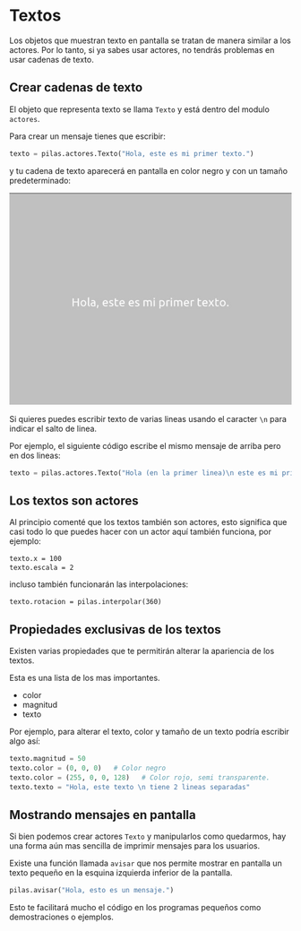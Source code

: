 # Textos

Los objetos que muestran texto en pantalla se tratan de manera similar
a los actores. Por lo tanto, si ya sabes usar
actores, no tendrás problemas en usar cadenas
de texto.


## Crear cadenas de texto

El objeto que representa texto se llama ``Texto`` y
está dentro del modulo ``actores``.

Para crear un mensaje tienes que escribir:

```python
texto = pilas.actores.Texto("Hola, este es mi primer texto.")
```

y tu cadena de texto aparecerá en pantalla en color
negro y con un tamaño predeterminado:

![](imagenes/texto/texto.jpg)


Si quieres puedes escribir texto de varias lineas usando el caracter
``\n`` para indicar el salto de linea.

Por ejemplo, el siguiente código escribe el mismo mensaje de
arriba pero en dos lineas:


```python
texto = pilas.actores.Texto("Hola (en la primer linea)\n este es mi primer texto.")
```

## Los textos son actores

Al principio comenté que los textos también son actores, esto
significa que casi todo lo que puedes hacer con un actor
aquí también funciona, por ejemplo:


    texto.x = 100
    texto.escala = 2

incluso también funcionarán las interpolaciones:


    texto.rotacion = pilas.interpolar(360)


## Propiedades exclusivas de los textos

Existen varias propiedades que te permitirán alterar la
apariencia de los textos.

Esta es una lista de los mas importantes.

- color
- magnitud
- texto

Por ejemplo, para alterar el texto, color y tamaño de un
texto podría escribir algo así:


```python
texto.magnitud = 50
texto.color = (0, 0, 0)   # Color negro
texto.color = (255, 0, 0, 128)   # Color rojo, semi transparente.
texto.texto = "Hola, este texto \n tiene 2 lineas separadas"
```

## Mostrando mensajes en pantalla

Si bien podemos crear actores ``Texto`` y manipularlos como
quedarmos, hay una forma aún mas sencilla de imprimir mensajes
para los usuarios.

Existe una función llamada ``avisar`` que nos permite mostrar
en pantalla un texto pequeño en la esquina izquierda inferior
de la pantalla.

```python
pilas.avisar("Hola, esto es un mensaje.")
```

Esto te facilitará mucho el código en los programas
pequeños como demostraciones o ejemplos.
